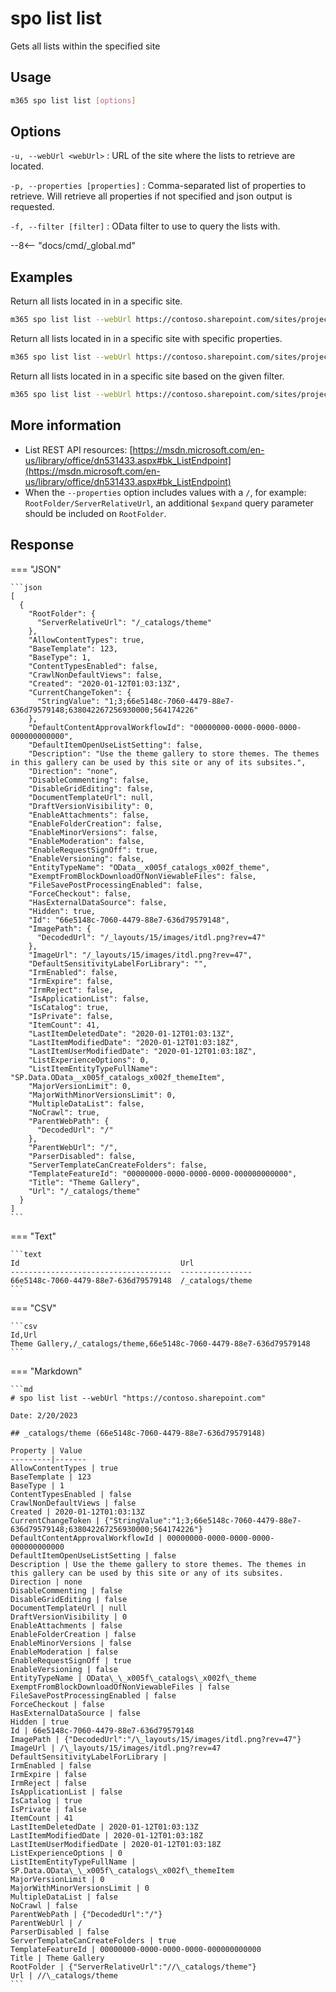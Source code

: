 # spo list list

Gets all lists within the specified site

## Usage

```sh
m365 spo list list [options]
```

## Options

`-u, --webUrl <webUrl>`
: URL of the site where the lists to retrieve are located.

`-p, --properties [properties]`
: Comma-separated list of properties to retrieve. Will retrieve all properties if not specified and json output is requested.

`-f, --filter [filter]`
: OData filter to use to query the lists with.

--8<-- "docs/cmd/_global.md"

## Examples

Return all lists located in in a specific site.

```sh
m365 spo list list --webUrl https://contoso.sharepoint.com/sites/project-x
```

Return all lists located in in a specific site with specific properties.

```sh
m365 spo list list --webUrl https://contoso.sharepoint.com/sites/project-x --properties "BaseTemplate,ParentWebUrl"
```

Return all lists located in in a specific site based on the given filter.

```sh
m365 spo list list --webUrl https://contoso.sharepoint.com/sites/project-x --filter "BaseTemplate eq 100"
```

## More information

- List REST API resources: [https://msdn.microsoft.com/en-us/library/office/dn531433.aspx#bk_ListEndpoint](https://msdn.microsoft.com/en-us/library/office/dn531433.aspx#bk_ListEndpoint)
- When the `--properties` option includes values with a `/`, for example: `RootFolder/ServerRelativeUrl`, an additional `$expand` query parameter should be included on `RootFolder`.

## Response

=== "JSON"

    ```json
    [
      {
        "RootFolder": {
          "ServerRelativeUrl": "/_catalogs/theme"
        },
        "AllowContentTypes": true,
        "BaseTemplate": 123,
        "BaseType": 1,
        "ContentTypesEnabled": false,
        "CrawlNonDefaultViews": false,
        "Created": "2020-01-12T01:03:13Z",
        "CurrentChangeToken": {
          "StringValue": "1;3;66e5148c-7060-4479-88e7-636d79579148;638042267256930000;564174226"
        },
        "DefaultContentApprovalWorkflowId": "00000000-0000-0000-0000-000000000000",
        "DefaultItemOpenUseListSetting": false,
        "Description": "Use the theme gallery to store themes. The themes in this gallery can be used by this site or any of its subsites.",
        "Direction": "none",
        "DisableCommenting": false,
        "DisableGridEditing": false,
        "DocumentTemplateUrl": null,
        "DraftVersionVisibility": 0,
        "EnableAttachments": false,
        "EnableFolderCreation": false,
        "EnableMinorVersions": false,
        "EnableModeration": false,
        "EnableRequestSignOff": true,
        "EnableVersioning": false,
        "EntityTypeName": "OData__x005f_catalogs_x002f_theme",
        "ExemptFromBlockDownloadOfNonViewableFiles": false,
        "FileSavePostProcessingEnabled": false,
        "ForceCheckout": false,
        "HasExternalDataSource": false,
        "Hidden": true,
        "Id": "66e5148c-7060-4479-88e7-636d79579148",
        "ImagePath": {
          "DecodedUrl": "/_layouts/15/images/itdl.png?rev=47"
        },
        "ImageUrl": "/_layouts/15/images/itdl.png?rev=47",
        "DefaultSensitivityLabelForLibrary": "",
        "IrmEnabled": false,
        "IrmExpire": false,
        "IrmReject": false,
        "IsApplicationList": false,
        "IsCatalog": true,
        "IsPrivate": false,
        "ItemCount": 41,
        "LastItemDeletedDate": "2020-01-12T01:03:13Z",
        "LastItemModifiedDate": "2020-01-12T01:03:18Z",
        "LastItemUserModifiedDate": "2020-01-12T01:03:18Z",
        "ListExperienceOptions": 0,
        "ListItemEntityTypeFullName": "SP.Data.OData__x005f_catalogs_x002f_themeItem",
        "MajorVersionLimit": 0,
        "MajorWithMinorVersionsLimit": 0,
        "MultipleDataList": false,
        "NoCrawl": true,
        "ParentWebPath": {
          "DecodedUrl": "/"
        },
        "ParentWebUrl": "/",
        "ParserDisabled": false,
        "ServerTemplateCanCreateFolders": false,
        "TemplateFeatureId": "00000000-0000-0000-0000-000000000000",
        "Title": "Theme Gallery",
        "Url": "/_catalogs/theme"
      }
    ]
    ```

=== "Text"

    ```text
    Id                                    Url
    ------------------------------------  ----------------
    66e5148c-7060-4479-88e7-636d79579148  /_catalogs/theme
    ```

=== "CSV"

    ```csv
    Id,Url
    Theme Gallery,/_catalogs/theme,66e5148c-7060-4479-88e7-636d79579148
    ```

=== "Markdown"

    ```md
    # spo list list --webUrl "https://contoso.sharepoint.com"

    Date: 2/20/2023

    ## _catalogs/theme (66e5148c-7060-4479-88e7-636d79579148)

    Property | Value
    ---------|-------
    AllowContentTypes | true
    BaseTemplate | 123
    BaseType | 1
    ContentTypesEnabled | false
    CrawlNonDefaultViews | false
    Created | 2020-01-12T01:03:13Z
    CurrentChangeToken | {"StringValue":"1;3;66e5148c-7060-4479-88e7-636d79579148;638042267256930000;564174226"}
    DefaultContentApprovalWorkflowId | 00000000-0000-0000-0000-000000000000
    DefaultItemOpenUseListSetting | false
    Description | Use the theme gallery to store themes. The themes in this gallery can be used by this site or any of its subsites.
    Direction | none
    DisableCommenting | false
    DisableGridEditing | false
    DocumentTemplateUrl | null
    DraftVersionVisibility | 0
    EnableAttachments | false
    EnableFolderCreation | false
    EnableMinorVersions | false
    EnableModeration | false
    EnableRequestSignOff | true
    EnableVersioning | false
    EntityTypeName | OData\_\_x005f\_catalogs\_x002f\_theme
    ExemptFromBlockDownloadOfNonViewableFiles | false
    FileSavePostProcessingEnabled | false
    ForceCheckout | false
    HasExternalDataSource | false
    Hidden | true
    Id | 66e5148c-7060-4479-88e7-636d79579148
    ImagePath | {"DecodedUrl":"/\_layouts/15/images/itdl.png?rev=47"}
    ImageUrl | /\_layouts/15/images/itdl.png?rev=47
    DefaultSensitivityLabelForLibrary |
    IrmEnabled | false
    IrmExpire | false
    IrmReject | false
    IsApplicationList | false
    IsCatalog | true
    IsPrivate | false
    ItemCount | 41
    LastItemDeletedDate | 2020-01-12T01:03:13Z
    LastItemModifiedDate | 2020-01-12T01:03:18Z
    LastItemUserModifiedDate | 2020-01-12T01:03:18Z
    ListExperienceOptions | 0
    ListItemEntityTypeFullName | SP.Data.OData\_\_x005f\_catalogs\_x002f\_themeItem
    MajorVersionLimit | 0
    MajorWithMinorVersionsLimit | 0
    MultipleDataList | false
    NoCrawl | false
    ParentWebPath | {"DecodedUrl":"/"}
    ParentWebUrl | /
    ParserDisabled | false
    ServerTemplateCanCreateFolders | true
    TemplateFeatureId | 00000000-0000-0000-0000-000000000000
    Title | Theme Gallery
    RootFolder | {"ServerRelativeUrl":"//\_catalogs/theme"}
    Url | //\_catalogs/theme
    ```
